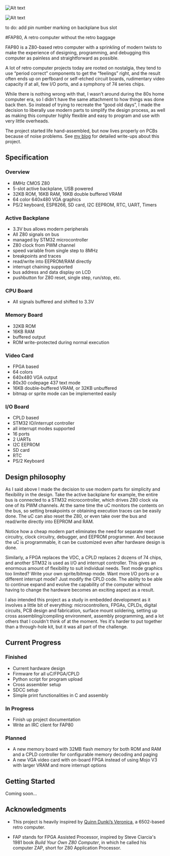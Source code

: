 
![Alt text](http://i.imgur.com/f08Pt1o.jpg)

![Alt text](http://i.imgur.com/XjIJ9EY.jpg)

to do: add pin number marking on backplane bus slot

#FAP80, A retro computer without the retro baggage

FAP80 is a Z80-based retro computer with a sprinkling of modern twists to make the experience of designing, programming, and debugging this computer as painless and straightforward as possible.

A lot of retro computer projects today are rooted on nostalgia, they tend to use “period correct” components to get the “feelings” right, and the result often ends up on perfboard or self-etched circuit boards, rudimentary video capacity if at all, few I/O ports, and a symphony of 74 series chips. 

While there is nothing wrong with that, I wasn’t around during the 80s home computer era, so I didn’t have the same attachment to how things was done back then. So instead of trying to recreate the “good old days”, I made the decision to liberally use modern parts to simplify the design process, as well as making this computer highly flexible and easy to program and use with very little overheads.

The project started life hand-assembled, but now lives properly on PCBs because of noise problems. See [my blog](https://dekunukem.wordpress.com) for detailed write-ups about this project.

## Specification

### Overview

* 8MHz CMOS Z80
* 5-slot active backplane, USB powered
* 32KB ROM, 16KB RAM, 16KB double buffered VRAM
* 64 color 640x480 VGA graphics
* PS/2 keyboard, ESP8266, SD card, I2C EEPROM, RTC, UART, Timers

### Active Backplane

* 3.3V bus allows modern peripherals
* All Z80 signals on bus
* managed by STM32 microcontroller
* Z80 clock from PWM channel
* speed variable from single step to 8MHz
* breakpoints and traces
* read/write into EEPROM/RAM directly
* interrupt chaining supported
* bus address and data display on LCD
* pushbutton for Z80 reset, single step, run/stop, etc.

### CPU Board
* All signals buffered and shifted to 3.3V

### Memory Board
* 32KB ROM
* 16KB RAM
* buffered output
* ROM write-protected during normal execution

### Video Card
* FPGA based
* 64 colors
* 640x480 VGA output
* 80x30 codepage 437 text mode
* 16KB double-buffered VRAM, or 32KB unbuffered
* bitmap or sprite mode can be implemented easily

### I/O Board
* CPLD based
* STM32 IO/interrupt controller
* all interrupt modes supported
* 16 ports
* 2 UARTs
* I2C EEPROM
* SD card
* RTC
* PS/2 Keyboard

## Design philosophy

As I said above I made the decision to use modern parts for simplicity and flexibility in the design. Take the active backplane for example, the entire bus is connected to a STM32 microcontroller, which drives Z80 clock via one of its PWM channels. At the same time the uC monitors the contents on the bus, so setting breakpoints or obtaining execution traces can be easily done. The uC can also reset the Z80, or even take over the bus and read/write directly into EEPROM and RAM.

Notice how a cheap modern part eliminates the need for separate reset circuitry, clock circuitry, debugger, and EEPROM programmer. And because the uC is programmable, it can be customized even after hardware design is done.

Similarly, a FPGA replaces the VDC, a CPLD replaces 2 dozens of 74 chips, and another STM32 is used as I/O and interrupt controller. This gives an enormous amount of flexibility to suit individual needs. Text mode graphics too limited? Write your own sprite/bitmap mode. Want more I/O ports or a different interrupt mode? Just modify the CPLD code. The ability to be able to continue expand and evolve the capability of the computer without having to change the hardware becomes an exciting aspect as a result.

I also intended this project as a study in embedded development as it involves a little bit of everything: microcontrollers, FPGAs, CPLDs, digital circuits, PCB design and fabrication, surface mount soldering, setting up cross assembling/compiling environment, assembly programming, and a lot others that I couldn't think of at the moment. Yes it's harder to put together than a through-hole kit, but it was all part of the challenge.


## Current Progress 

### Finished

* Current hardware design
* Firmware for all uC/FPGA/CPLD
* Python script for program upload
* Cross assembler setup
* SDCC setup
* Simple print functionalities in C and assembly

### In Progress

* Finish up project documentation
* Write an IRC client for FAP80

### Planned

* A new memory board with 32MB flash memory for both ROM and RAM and a CPLD controller for configurable memory decoding and paging
* A new VGA video card with on-board FPGA instead of using Mojo V3 with larger VRAM and more interrupt options

## Getting Started

Coming soon...

## Acknowledgments

* This project is heavily inspired by [Quinn Dunki’s Veronica](http://quinndunki.com/blondihacks/?p=680), a 6502-based retro computer.

* FAP stands for FPGA Assisted Processor, inspired by Steve Ciarcia's 1981 book *Build Your Own Z80 Computer*, in which he called his computer ZAP, short for Z80 Application Processor.


